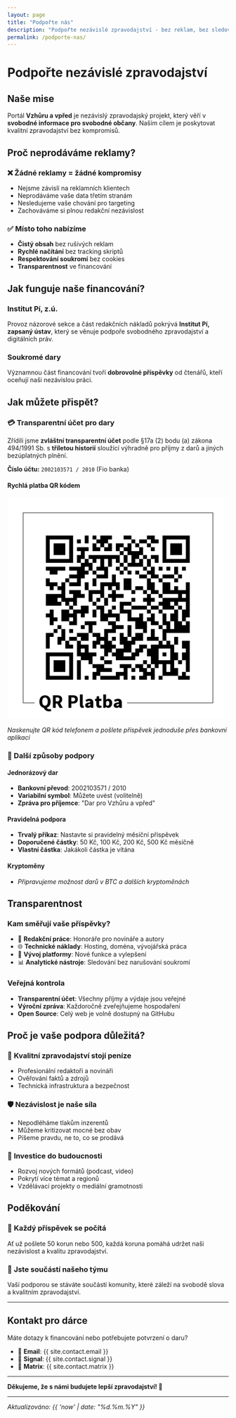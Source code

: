 ```yaml
---
layout: page
title: "Podpořte nás"
description: "Podpořte nezávislé zpravodajství - bez reklam, bez sledování, jen kvalitní informace"
permalink: /podporte-nas/
---
```


# Podpořte nezávislé zpravodajství

## Naše mise

Portál **Vzhůru a vpřed** je nezávislý zpravodajský projekt, který věří v **svobodné informace pro svobodné občany**. Naším cílem je poskytovat kvalitní zpravodajství bez kompromisů.

## Proč neprodáváme reklamy?

### ❌ Žádné reklamy = žádné kompromisy
- Nejsme závislí na reklamních klientech
- Neprodáváme vaše data třetím stranám
- Nesledujeme vaše chování pro targeting
- Zachováváme si plnou redakční nezávislost

### ✅ Místo toho nabízíme
- **Čistý obsah** bez rušivých reklam
- **Rychlé načítání** bez tracking skriptů  
- **Respektování soukromí** bez cookies
- **Transparentnost** ve financování

## Jak funguje naše financování?

### Institut Pí, z.ú.
Provoz názorové sekce a část redakčních nákladů pokrývá **Institut Pí, zapsaný ústav**, který se věnuje podpoře svobodného zpravodajství a digitálních práv.

### Soukromé dary
Významnou část financování tvoří **dobrovolné příspěvky** od čtenářů, kteří oceňují naši nezávislou práci.

## Jak můžete přispět?

### 💳 Transparentní účet pro dary

Zřídili jsme **zvláštní transparentní účet** podle §17a (2) bodu (a) zákona 494/1991 Sb. s **tříletou historií** sloužící výhradně pro příjmy z darů a jiných bezúplatných plnění.

**Číslo účtu:** `2002103571 / 2010` (Fio banka)

#### Rychlá platba QR kódem
![QR kód pro platbu](/assets/images/qr-platba.png)

*Naskenujte QR kód telefonem a pošlete příspěvek jednoduše přes bankovní aplikaci*

### 📱 Další způsoby podpory

#### Jednorázový dar
- **Bankovní převod**: 2002103571 / 2010
- **Variabilní symbol**: Můžete uvést (volitelně)
- **Zpráva pro příjemce**: "Dar pro Vzhůru a vpřed"

#### Pravidelná podpora  
- **Trvalý příkaz**: Nastavte si pravidelný měsíční příspěvek
- **Doporučené částky**: 50 Kč, 100 Kč, 200 Kč, 500 Kč měsíčně
- **Vlastní částka**: Jakákoli částka je vítána

#### Kryptoměny
- *Připravujeme možnost darů v BTC a dalších kryptoměnách*

## Transparentnost

### Kam směřují vaše příspěvky?
- 📝 **Redakční práce**: Honoráře pro novináře a autory
- 🌐 **Technické náklady**: Hosting, doména, vývojářská práca  
- 🔧 **Vývoj platformy**: Nové funkce a vylepšení
- 📊 **Analytické nástroje**: Sledování bez narušování soukromí

### Veřejná kontrola
- **Transparentní účet**: Všechny příjmy a výdaje jsou veřejné
- **Výroční zpráva**: Každoročně zveřejňujeme hospodaření
- **Open Source**: Celý web je volně dostupný na GitHubu

## Proč je vaše podpora důležitá?

### 🎯 **Kvalitní zpravodajství stojí peníze**
- Profesionální redaktoři a novináři
- Ověřování faktů a zdrojů
- Technická infrastruktura a bezpečnost

### 🛡️ **Nezávislost je naše síla**
- Nepodléháme tlakům inzerentů
- Můžeme kritizovat mocné bez obav
- Píšeme pravdu, ne to, co se prodává

### 🌱 **Investice do budoucnosti**
- Rozvoj nových formátů (podcast, video)
- Pokrytí více témat a regionů
- Vzdělávací projekty o mediální gramotnosti

## Poděkování

### 🙏 **Každý příspěvek se počítá**
Ať už pošlete 50 korun nebo 500, každá koruna pomáhá udržet naši nezávislost a kvalitu zpravodajství.

### 💪 **Jste součástí našeho týmu**
Vaší podporou se stáváte součástí komunity, které záleží na svobodě slova a kvalitním zpravodajství.

---

## Kontakt pro dárce

Máte dotazy k financování nebo potřebujete potvrzení o daru?

- 📧 **Email**: {{ site.contact.email }}
- 🔐 **Signal**: {{ site.contact.signal }}  
- 💬 **Matrix**: {{ site.contact.matrix }}

---

**Děkujeme, že s námi budujete lepší zpravodajství! 🚀**

---

*Aktualizováno: {{ 'now' | date: "%d.%m.%Y" }}*